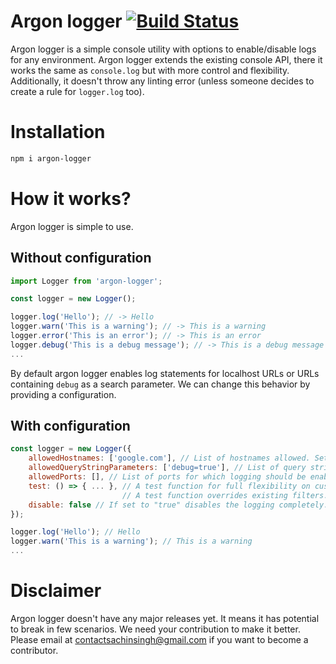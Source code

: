 # Argon logger [![Build Status](https://travis-ci.org/scssyworks/argon-logger.svg?branch=master)](https://travis-ci.org/scssyworks/argon-logger)
Argon logger is a simple console utility with options to enable/disable logs for any environment. Argon logger extends the existing console API, there it works the same as ``console.log`` but with more control and flexibility. Additionally, it doesn't throw any linting error (unless someone decides to create a rule for ``logger.log`` too).

# Installation

```sh
npm i argon-logger
```

# How it works?

Argon logger is simple to use.

## Without configuration

```js
import Logger from 'argon-logger';

const logger = new Logger();

logger.log('Hello'); // -> Hello
logger.warn('This is a warning'); // -> This is a warning
logger.error('This is an error'); // -> This is an error
logger.debug('This is a debug message'); // -> This is a debug message
...
```

By default argon logger enables log statements for localhost URLs or URLs containing ``debug`` as a search parameter. We can change this behavior by providing a configuration.

## With configuration

```js
const logger = new Logger({
    allowedHostnames: ['google.com'], // List of hostnames allowed. Set this to an empty array to allow logs everywhere.
    allowedQueryStringParameters: ['debug=true'], // List of query string parameters for which logs should be generated.
    allowedPorts: [], // List of ports for which logging should be enabled
    test: () => { ... }, // A test function for full flexibility on customizing where to hide the logs
                         // A test function overrides existing filters.
    disable: false // If set to "true" disables the logging completely. The remaining two parameters are ignored.
});

logger.log('Hello'); // Hello
logger.warn('This is a warning'); // This is a warning
...
```

# Disclaimer

Argon logger doesn't have any major releases yet. It means it has potential to break in few scenarios. We need your contribution to make it better. Please email at <a href="mailto:contactsachinsingh@gmail.com">contactsachinsingh@gmail.com</a> if you want to become a contributor.